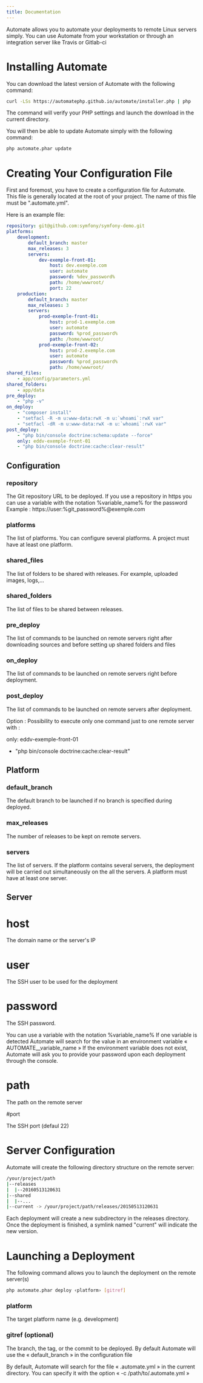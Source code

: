 ```yaml
---
title: Documentation
---
```


Automate allows you to automate your deployments to remote Linux servers simply.
You can use Automate from your workstation or through an integration server like Travis or Gitlab-ci

# Installing Automate

You can download the latest version of Automate with the following command:


```bash
curl -LSs https://automatephp.github.io/automate/installer.php | php
```

The command will verify your PHP settings and launch the download in the current directory.

You will then be able to update Automate simply with the following command:

```bash
php automate.phar update
```


# Creating Your Configuration File

First and foremost, you have to create a configuration file for Automate.
This file is generally located at the root of your project. The name of this file must be ".automate.yml".

Here is an example file:

```yaml
repository: git@github.com:symfony/symfony-demo.git
platforms:
    development:
        default_branch: master
        max_releases: 3
        servers:
            dev-exemple-front-01:
                host: dev.exemple.com
                user: automate
                password: %dev_password%
                path: /home/wwwroot/
                port: 22
    production:
        default_branch: master
        max_releases: 3
        servers:
            prod-exemple-front-01:
                host: prod-1.exemple.com
                user: automate
                password: %prod_password%
                path: /home/wwwroot/
            prod-exemple-front-02:
                host: prod-2.exemple.com
                user: automate
                password: %prod_password%
                path: /home/wwwroot/
shared_files:
    - app/config/parameters.yml
shared_folders:
    - app/data
pre_deploy:
    - "php -v"
on_deploy:
    - "composer install"
    - "setfacl -R -m u:www-data:rwX -m u:`whoami`:rwX var"
    - "setfacl -dR -m u:www-data:rwX -m u:`whoami`:rwX var"
post_deploy:
    - "php bin/console doctrine:schema:update --force"
    only: eddv-exemple-front-01                     
    - "php bin/console doctrine:cache:clear-result"
```

## Configuration

### repository


The Git repository URL to be deployed. If you use a repository in https you can use a variable with the notation %variable_name% for the password 
Example : https://user:%git_password%@exemple.com

### platforms

The list of platforms.
You can configure several platforms.
A project must have at least one platform.

### shared_files

The list of folders to be shared with releases. For example, uploaded images, logs,…

### shared_folders

The list of files to be shared between releases.

### pre_deploy

The list of commands to be launched on remote servers right after downloading sources and before setting up shared folders and files

### on_deploy

The list of commands to be launched on remote servers right before deployment.

### post_deploy

The list of commands to be launched on remote servers after deployment.

Option : Possibility to execute only one command just to one remote server with :

only: eddv-exemple-front-01
- "php bin/console doctrine:cache:clear-result"
                  
## Platform

### default_branch

The default branch to be launched if no branch is specified during deployed.

### max_releases

The number of releases to be kept on remote servers.

### servers

The list of servers. If the platform contains several servers, the deployment will be carried out simultaneously on the all the servers. 
A platform must have at least one server.

## Server

# host

The domain name or the server's IP

# user

The SSH user to be used for the deployment
# password

The SSH password. 

You can use a variable with the notation %variable_name% 
If one variable is detected Automate will search for the value in an environment variable « AUTOMATE__variable_name » 
If the environment variable does not exist, Automate will ask you to provide your password upon each deployment through the console.

# path

The path on the remote server

#port

The SSH port (defaul 22)    

# Server Configuration

Automate will create the following directory structure on the remote server:

```bash
/your/project/path
|--releases
|  |--20160513120631
|--shared
|  |--...
|--current -> /your/project/path/releases/20150513120631
```
          
Each deployment will create a new subdirectory in the releases directory. Once the deployment is finished, a symlink named "current" will indicate the new version.

# Launching a Deployment

The following command allows you to launch the deployment on the remote server(s)

```bash
php automate.phar deploy ‹platform› [gitref]
```

### platform

The target platform name (e.g. development)

### gitref (optional)

The branch, the tag, or the commit to be deployed.
By default Automate will use the « default_branch » in the configuration file


By default, Automate will search for the file « .automate.yml » in the current directory. You can specify it with the option « -c /path/to/.automate.yml »      